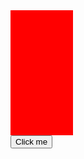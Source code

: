 <!DOCTYPE html>
<html>
<body>
    <div id="myDiv" style="background:red;height: 200px;width: 100px;">
    </div>
    <button onclick="changeCol()">Click me</button>

   <script>
     function changeCol() {
         document.getElementById("myDiv").style.background = Math.floor(Math.random()*16777215).toString(16); // https://stackoverflow.com/a/74280677/10256442
     }
    </script>
</body>
</html>
